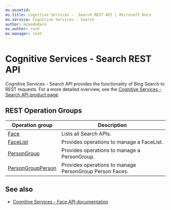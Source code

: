 ```yaml
---
ms.assetid:
ms.title: Cognitive Services -  Search REST API | Microsoft Docs
ms.service: Cognitive Services - Search
author: mikedodaro
ms.author: rosh
ms.manager: rosh
---
```


# Cognitive Services - Search REST API

Cognitive Services - Search API provides the functionality of Bing Search to REST requests. For a more detailed overview, see the [Cognitive Services - Search API product page](https://azure.microsoft.com/en-us/services/cognitive-services/directory/search/).

## REST Operation Groups

| Operation group | Description                                                        |
|-----------------|--------------------------------------------------------------------|
| [Face](~/docs-ref-autogen/face/Face.yml)  | Lists all Search APIs. |
| [FaceList](~/docs-ref-autogen/face/FaceList.yml) | Provides operations to manage a FaceList. |
| [PersonGroup](~/docs-ref-autogen/face/PersonGroup.yml)| Provides operations to manage a PersonGroup. |
| [PersonGroupPerson](~/docs-ref-autogen/face/PersonGroupPerson.yml)| Provides operations to manage PersonGroup Person Faces. |

## See also

- [Cognitive Services - Face API documentation](https://azure.microsoft.com/en-us/services/cognitive-services/bing-web-search-api/)
